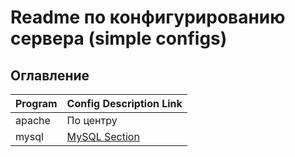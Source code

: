 # Readme по конфигурированию сервера (simple configs)

## Оглавление
| Program | Config Description Link               |
|---------|---------------------------------------|
| apache  | По центру                             |
| mysql   | [MySQL Section](https://github.com/doraketa/worked-repository/blob/master/mysql/readme.md) |
